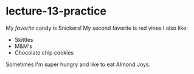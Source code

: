 # lecture-13-practice

My *favorite* candy is Snickers! My second favorite is red vines I also like:

- Skittles
- M&M's
- Chocolate chip cookies

Sometimes I'm super hungry and like to eat Almond Joys.